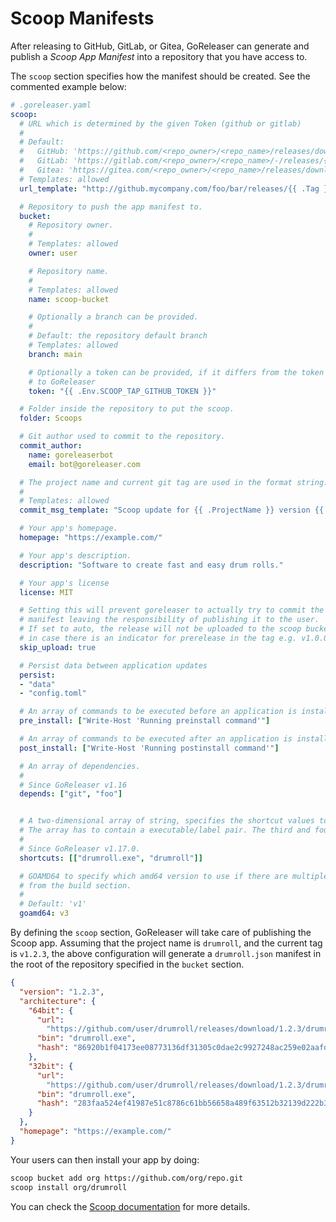 # Scoop Manifests

After releasing to GitHub, GitLab, or Gitea, GoReleaser can generate and publish a
_Scoop App Manifest_ into a repository that you have access to.

The `scoop` section specifies how the manifest should be created. See the
commented example below:

```yaml
# .goreleaser.yaml
scoop:
  # URL which is determined by the given Token (github or gitlab)
  #
  # Default:
  #   GitHub: 'https://github.com/<repo_owner>/<repo_name>/releases/download/{{ .Tag }}/{{ .ArtifactName }}'
  #   GitLab: 'https://gitlab.com/<repo_owner>/<repo_name>/-/releases/{{ .Tag }}/downloads/{{ .ArtifactName }}'
  #   Gitea: 'https://gitea.com/<repo_owner>/<repo_name>/releases/download/{{ .Tag }}/{{ .ArtifactName }}'
  # Templates: allowed
  url_template: "http://github.mycompany.com/foo/bar/releases/{{ .Tag }}/{{ .ArtifactName }}"

  # Repository to push the app manifest to.
  bucket:
    # Repository owner.
    #
    # Templates: allowed
    owner: user

    # Repository name.
    #
    # Templates: allowed
    name: scoop-bucket

    # Optionally a branch can be provided.
    #
    # Default: the repository default branch
    # Templates: allowed
    branch: main

    # Optionally a token can be provided, if it differs from the token provided
    # to GoReleaser
    token: "{{ .Env.SCOOP_TAP_GITHUB_TOKEN }}"

  # Folder inside the repository to put the scoop.
  folder: Scoops

  # Git author used to commit to the repository.
  commit_author:
    name: goreleaserbot
    email: bot@goreleaser.com

  # The project name and current git tag are used in the format string.
  #
  # Templates: allowed
  commit_msg_template: "Scoop update for {{ .ProjectName }} version {{ .Tag }}"

  # Your app's homepage.
  homepage: "https://example.com/"

  # Your app's description.
  description: "Software to create fast and easy drum rolls."

  # Your app's license
  license: MIT

  # Setting this will prevent goreleaser to actually try to commit the updated
  # manifest leaving the responsibility of publishing it to the user.
  # If set to auto, the release will not be uploaded to the scoop bucket
  # in case there is an indicator for prerelease in the tag e.g. v1.0.0-rc1
  skip_upload: true

  # Persist data between application updates
  persist:
  - "data"
  - "config.toml"

  # An array of commands to be executed before an application is installed.
  pre_install: ["Write-Host 'Running preinstall command'"]

  # An array of commands to be executed after an application is installed.
  post_install: ["Write-Host 'Running postinstall command'"]

  # An array of dependencies.
  #
  # Since GoReleaser v1.16
  depends: ["git", "foo"]


  # A two-dimensional array of string, specifies the shortcut values to make available in the startmenu.
  # The array has to contain a executable/label pair. The third and fourth element are optional.
  #
  # Since GoReleaser v1.17.0.
  shortcuts: [["drumroll.exe", "drumroll"]]

  # GOAMD64 to specify which amd64 version to use if there are multiple versions
  # from the build section.
  #
  # Default: 'v1'
  goamd64: v3
```

By defining the `scoop` section, GoReleaser will take care of publishing the
Scoop app. Assuming that the project name is `drumroll`, and the current tag is
`v1.2.3`, the above configuration will generate a `drumroll.json` manifest in
the root of the repository specified in the `bucket` section.

```json
{
  "version": "1.2.3",
  "architecture": {
    "64bit": {
      "url":
        "https://github.com/user/drumroll/releases/download/1.2.3/drumroll_1.2.3_windows_amd64.tar.gz",
      "bin": "drumroll.exe",
      "hash": "86920b1f04173ee08773136df31305c0dae2c9927248ac259e02aafd92b6008a"
    },
    "32bit": {
      "url":
        "https://github.com/user/drumroll/releases/download/1.2.3/drumroll_1.2.3_windows_386.tar.gz",
      "bin": "drumroll.exe",
      "hash": "283faa524ef41987e51c8786c61bb56658a489f63512b32139d222b3ee1d18e6"
    }
  },
  "homepage": "https://example.com/"
}
```

Your users can then install your app by doing:

```sh
scoop bucket add org https://github.com/org/repo.git
scoop install org/drumroll
```

You can check the
[Scoop documentation](https://github.com/lukesampson/scoop/wiki) for more
details.
